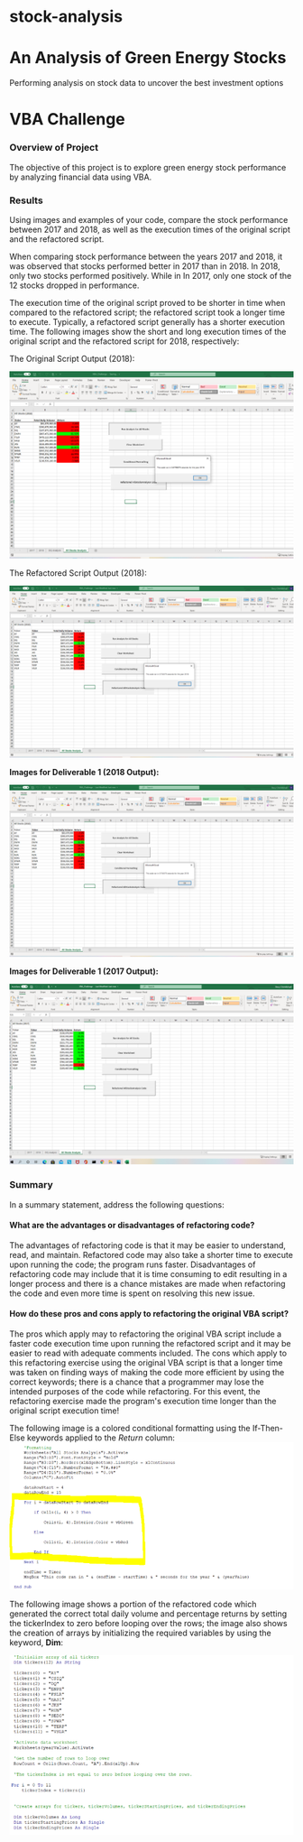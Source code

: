 # stock-analysis
# An Analysis of Green Energy Stocks
Performing analysis on stock data to uncover the best investment options

# VBA Challenge

### Overview of Project
The objective of this project is to explore green energy stock performance by analyzing financial data using VBA.

### Results
Using images and examples of your code, compare the stock performance between 2017 and 2018, as well as the execution times of the original script and the refactored script.

When comparing stock performance between the years 2017 and 2018, it was observed that stocks performed better in 2017 than in 2018. In 2018, only two stocks performed positively. While in In 2017, only one stock of the 12 stocks dropped in performance.
 
The execution time of the original script proved to be shorter in time when compared to the refactored script; the refactored script took a longer time to execute. Typically, a refactored script generally has a shorter execution time. The following images show the short and long execution times of the original script and the refactored script for 2018, respectively:

The Original Script Output (2018):

![original_script](https://github.com/stacychandisingh/stock-analysis/blob/master/images/Original%20Script_2018.PNG)


The Refactored Script Output (2018):

![VBA_Challenge_2018](https://github.com/stacychandisingh/stock-analysis/blob/master/images/VBA_Challenge_2018.PNG)

**Images for Deliverable 1 (2018 Output):**

![VBA_Challenge_2018](https://github.com/stacychandisingh/stock-analysis/blob/master/images/VBA_Challenge_2018.PNG)

**Images for Deliverable 1 (2017 Output):**

![2017](https://github.com/stacychandisingh/stock-analysis/blob/master/images/VBA_Challenge_2017.PNG)

### Summary
In a summary statement, address the following questions:
#### What are the advantages or disadvantages of refactoring code?
	
The advantages of refactoring code is that it may be easier to understand, read, and maintain. Refactored code may also take a shorter time to execute upon running the code; the program runs faster. Disadvantages of refactoring code may include that it is time consuming to edit resulting in a longer process and there is a chance mistakes are made when refactoring the code and even more time is spent on resolving this new issue.


#### How do these pros and cons apply to refactoring the original VBA script?

The pros which apply may to refactoring the original VBA script include a faster code execution time upon running the refactored script and it may be easier to read with adequate comments included. The cons which apply to this refactoring exercise using the original VBA script is that a longer time was taken on finding ways of making the code more efficient by using the correct keywords; there is a chance that a programmer may lose the intended purposes of the code while refactoring. For this event, the refactoring exercise made the program's execution time longer than the original script execution time!
	

The following image is a colored conditional formatting using the If-Then-Else keywords applied to the *Return* column: ![If_Statement](https://github.com/stacychandisingh/stock-analysis/blob/master/images/If_Statement_Conditional%20Loop.PNG)
  
The following image shows a portion of the refactored code which generated the correct total daily volume and percentage returns by setting the tickerIndex to zero before looping over the rows; the image also shows the creation of arrays by initializing the required variables by using the keyword, **Dim**:
  
  ![code](https://github.com/stacychandisingh/stock-analysis/blob/master/images/Code%20Image.PNG)
  
  
  
  

 


